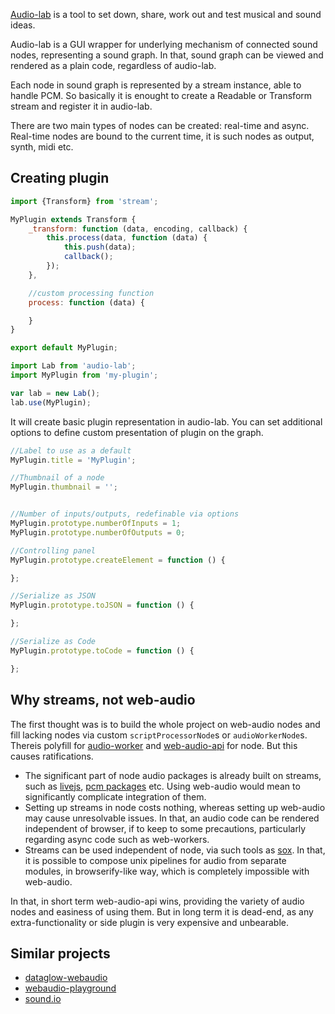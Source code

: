 [Audio-lab](http://dfcreative.github.io/audio-lab) is a tool to set down, share, work out and test musical and sound ideas.

Audio-lab is a GUI wrapper for underlying mechanism of connected sound nodes, representing a sound graph. In that, sound graph can be viewed and rendered as a plain code, regardless of audio-lab.

Each node in sound graph is represented by a stream instance, able to handle PCM. So basically it is enought to create a Readable or Transform stream and register it in audio-lab.

There are two main types of nodes can be created: real-time and async. Real-time nodes are bound to the current time, it is such nodes as output, synth, midi etc.


## Creating plugin

```js
import {Transform} from 'stream';

MyPlugin extends Transform {
	_transform: function (data, encoding, callback) {
		this.process(data, function (data) {
			this.push(data);
			callback();
		});
	},

	//custom processing function
	process: function (data) {

	}
}

export default MyPlugin;
```

```js
import Lab from 'audio-lab';
import MyPlugin from 'my-plugin';

var lab = new Lab();
lab.use(MyPlugin);
```

It will create basic plugin representation in audio-lab.
You can set additional options to define custom presentation of plugin on the graph.

```js
//Label to use as a default
MyPlugin.title = 'MyPlugin';

//Thumbnail of a node
MyPlugin.thumbnail = '';


//Number of inputs/outputs, redefinable via options
MyPlugin.prototype.numberOfInputs = 1;
MyPlugin.prototype.numberOfOutputs = 0;

//Controlling panel
MyPlugin.prototype.createElement = function () {

};

//Serialize as JSON
MyPlugin.prototype.toJSON = function () {

};

//Serialize as Code
MyPlugin.prototype.toCode = function () {

};
```

## Why streams, not web-audio

The first thought was is to build the whole project on web-audio nodes and fill lacking nodes via custom `scriptProcessorNode`s or `audioWorkerNode`s. Thereis polyfill for [audio-worker](https://www.npmjs.com/package/audio-worker-shim) and [web-audio-api](https://www.npmjs.com/package/web-audio-api) for node. But this causes ratifications.

* The significant part of node audio packages is already built on streams, such as [livejs](https://github.com/livejs), [pcm packages](https://www.npmjs.com/search?q=pcm) etc. Using web-audio would mean to significantly complicate integration of them.
* Setting up streams in node costs nothing, whereas setting up web-audio may cause unresolvable issues. In that, an audio code can be rendered independent of browser, if to keep to some precautions, particularly regarding async code such as web-workers.
* Streams can be used independent of node, via such tools as [sox](http://sox.sourceforge.net/). In that, it is possible to compose unix pipelines for audio from separate modules, in browserify-like way, which is completely impossible with web-audio.

In that, in short term web-audio-api wins, providing the variety of audio nodes and easiness of using them. But in long term it is dead-end, as any extra-functionality or side plugin is very expensive and unbearable.


## Similar projects

* [dataglow-webaudio](https://github.com/forresto/dataflow-webaudio)
* [webaudio-playground](https://github.com/cwilso/WebAudio)
* [sound.io](https://github.com/soundio/soundio)